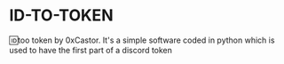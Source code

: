 # ID-TO-TOKEN
🆔too token by 0xCastor. It's a simple software coded in python which is used to have the first part of a discord token
